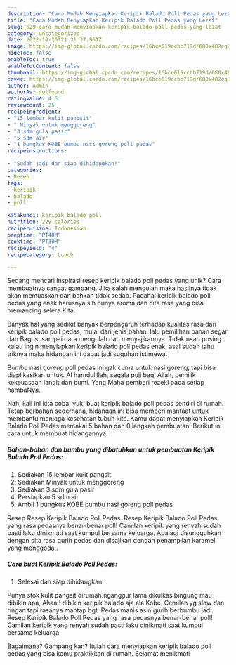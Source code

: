 ```yaml
---
description: "Cara Mudah Menyiapkan Keripik Balado Poll Pedas yang Lezat"
title: "Cara Mudah Menyiapkan Keripik Balado Poll Pedas yang Lezat"
slug: 529-cara-mudah-menyiapkan-keripik-balado-poll-pedas-yang-lezat
category: Uncategorized
date: 2022-10-20T21:31:37.961Z
image: https://img-global.cpcdn.com/recipes/16bce619ccbb719d/680x482cq70/keripik-balado-poll-pedas-foto-resep-utama.jpg
hideToc: false
enableToc: true
enableTocContent: false
thumbnail: https://img-global.cpcdn.com/recipes/16bce619ccbb719d/680x482cq70/keripik-balado-poll-pedas-foto-resep-utama.jpg
cover: https://img-global.cpcdn.com/recipes/16bce619ccbb719d/680x482cq70/keripik-balado-poll-pedas-foto-resep-utama.jpg
author: Admin
authorAv: notfound
ratingvalue: 4.6
reviewcount: 25
recipeingredient:
- "15 lembar kulit pangsit"
- " Minyak untuk menggoreng"
- "3 sdm gula pasir"
- "5 sdm air"
- "1 bungkus KOBE bumbu nasi goreng poll pedas"
recipeinstructions:

- "Sudah jadi dan siap dihidangkan!"
categories:
- Resep
tags:
- keripik
- balado
- poll

katakunci: keripik balado poll 
nutrition: 229 calories
recipecuisine: Indonesian
preptime: "PT40M"
cooktime: "PT30M"
recipeyield: "4"
recipecategory: Lunch

---
```





Sedang mencari inspirasi resep keripik balado poll pedas yang unik? Cara membuatnya sangat gampang. Jika salah mengolah maka hasilnya tidak akan memuaskan dan bahkan tidak sedap. Padahal keripik balado poll pedas yang enak harusnya sih punya aroma dan cita rasa yang bisa memancing selera Kita.





Banyak hal yang sedikit banyak berpengaruh terhadap kualitas rasa dari keripik balado poll pedas, mulai dari jenis bahan, lalu pemilihan bahan segar dan Bagus, sampai cara mengolah dan menyajikannya. Tidak usah pusing kalau ingin menyiapkan keripik balado poll pedas enak,      asal sudah tahu triknya maka hidangan ini dapat jadi suguhan istimewa.














Bumbu nasi goreng poll pedas ini gak cuma untuk nasi goreng, tapi bisa diaplikasikan untuk. Al hamdulillah, segala puji bagi Allah, pemilik kekeuasaan langit dan bumi. Yang Maha pemberi rezeki pada setiap hambaNya.






Nah, kali ini kita coba, yuk, buat keripik balado poll pedas sendiri di rumah. Tetap berbahan sederhana, hidangan ini bisa memberi manfaat untuk membantu menjaga kesehatan tubuh kita. Kamu dapat menyiapkan Keripik Balado Poll Pedas memakai 5 bahan dan 0 langkah pembuatan. Berikut ini cara untuk membuat hidangannya.

<!--inarticleads1-->

##### Bahan-bahan dan bumbu yang dibutuhkan untuk pembuatan Keripik Balado Poll Pedas:

1. Sediakan 15 lembar kulit pangsit
1. Sediakan  Minyak untuk menggoreng
1. Sediakan 3 sdm gula pasir
1. Persiapkan 5 sdm air
1. Ambil 1 bungkus KOBE bumbu nasi goreng poll pedas


Resep Resep Keripik Balado Poll Pedas. Resep Keripik Balado Poll Pedas yang rasa pedasnya benar-benar poll! Camilan keripik yang renyah sudah pasti laku dinikmati saat kumpul bersama keluarga. Apalagi disungguhkan dengan cita rasa gurih pedas dan disajikan dengan penampilan karamel yang menggoda,. 

<!--inarticleads2-->

##### Cara buat Keripik Balado Poll Pedas:


1. Selesai dan siap dihidangkan!

Punya stok kulit pangsit dirumah.nganggur lama dikulkas bingung mau dibikin apa, Ahaa!! dibikin keripik balado aja ala Kobe. Cemilan yg slow dan ringan tapi rasanya mantap bgt. Pedas manis asin gurih berbumbu jadi. Resep Keripik Balado Poll Pedas yang rasa pedasnya benar-benar poll! Camilan keripik yang renyah sudah pasti laku dinikmati saat kumpul bersama keluarga. 

Bagaimana? Gampang kan? Itulah cara menyiapkan keripik balado poll pedas yang bisa kamu praktikkan di rumah. Selamat menikmati
